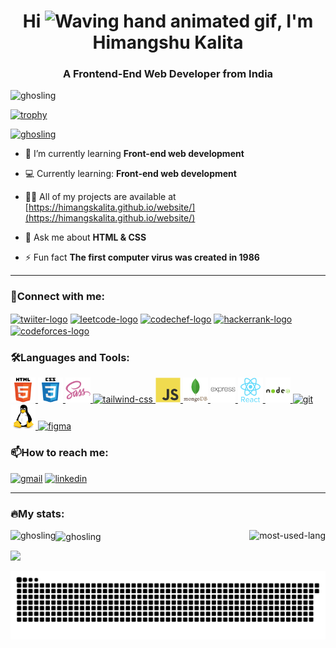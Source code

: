 <h1 align="center">Hi <img src="https://raw.githubusercontent.com/nixin72/nixin72/master/wave.gif" 
         alt="Waving hand animated gif"
         height="45"
         width="45" />, I'm Himangshu Kalita</h1>
<h3 align="center">A Frontend-End Web Developer from India</h3>

<p> <img src="https://komarev.com/ghpvc/?username=himangskalita&label=Profile%20views&color=0e75b6&style=flat" alt="ghosling" /> </p>

<p> <a href="https://github.com/ryo-ma/github-profile-trophy"><img width=700px src="https://github-profile-trophy.vercel.app/?username=himangskalita" alt="trophy" /></a> </p>

<p align="left"> <a href="https://twitter.com/himangskalita" target="blank"><img src="https://img.shields.io/twitter/follow/himangskalita?logo=twitter&style=for-the-badge" alt="ghosling" /></a> </p>

- 🌱 I’m currently learning **Front-end web development**

- 💻 Currently learning: **Front-end web development**

- 👨‍💻 All of my projects are available at [https://himangskalita.github.io/website/](https://himangskalita.github.io/website/)

- 💬 Ask me about **HTML & CSS**

- ⚡ Fun fact **The first computer virus was created in 1986**

---

<h3 align="left">🔗Connect with me:</h3>
<p align="left">
<a href="https://twitter.com/HimangsKalita" target="blank"><img align="center" src="https://cdn.worldvectorlogo.com/logos/twitter-6.svg" alt="twiiter-logo" height="30" width="40" /></a>
<a href="https://leetcode.com/Himangskalita/" target="blank"><img align="center" src="https://upload.wikimedia.org/wikipedia/commons/1/19/LeetCode_logo_black.png" alt="leetcode-logo" height="30" width="40" /></a>
<a href="https://www.codechef.com/users/ghosling" target="blank"><img align="center" src="https://cdn.jsdelivr.net/npm/simple-icons@3.1.0/icons/codechef.svg" alt="codechef-logo" height="30" width="40" /></a>
<a href="https://www.hackerrank.com/HimangsKalita" target="blank"><img align="center" src="https://cdn.worldvectorlogo.com/logos/hackerrank.svg" alt="hackerrank-logo" height="30" width="40" /></a>
<a href="https://codeforces.com/profile/HimangsKalita" target="blank"><img align="center" src="https://cdn.jsdelivr.net/npm/simple-icons@3.0.1/icons/codeforces.svg" alt="codeforces-logo" height="30" width="40" /></a>
</p>

<h3 align="left">🛠Languages and Tools:</h3>
<p align="left">
<a href="https://www.w3schools.com/html/" target="_blank"> <img src="https://raw.githubusercontent.com/devicons/devicon/master/icons/html5/html5-original-wordmark.svg" alt="html5" width="40" height="40"/> </a> 
<a href="https://www.w3schools.com/css/" target="_blank"> <img src="https://raw.githubusercontent.com/devicons/devicon/master/icons/css3/css3-original-wordmark.svg" alt="css3" width="40" height="40"/> </a> <a href="https://expressjs.com" target="_blank">  <a href="https://git-scm.com/" target="_blank">
<img src="https://raw.githubusercontent.com/devicons/devicon/master/icons/sass/sass-original.svg" alt="sass" width="40" height="40"/> </a> <a href="https://www.adobe.com/products/xd.html" target="_blank">
<a href="https://tailwindcss.com/" target="_blank"> <img src="https://cdn.worldvectorlogo.com/logos/tailwind-css-2.svg" alt="tailwind-css" width="40" height="40"/> </a> <a href="https://www.w3schools.com/cpp/" target="_blank">
<a href="https://developer.mozilla.org/en-US/docs/Web/JavaScript" target="_blank"> <img src="https://raw.githubusercontent.com/devicons/devicon/master/icons/javascript/javascript-original.svg" alt="javascript" width="40" height="40"/> </a> 
<a href="https://www.mongodb.com/" target="_blank"> <img src="https://raw.githubusercontent.com/devicons/devicon/master/icons/mongodb/mongodb-original-wordmark.svg" alt="mongodb" width="40" height="40"/> </a>      
<a href="https://expressjs.com/" target="_blank"> <img src="https://raw.githubusercontent.com/devicons/devicon/master/icons/express/express-original-wordmark.svg" alt="express" width="40" height="40"/> </a>
<a href="https://reactjs.org/" target="_blank"> <img src="https://raw.githubusercontent.com/devicons/devicon/master/icons/react/react-original-wordmark.svg" alt="reactjs" width="40" height="40"/> </a>
<a href="https://sass-lang.com" target="_blank"> 
<a href="https://nodejs.org" target="_blank"> <img src="https://raw.githubusercontent.com/devicons/devicon/master/icons/nodejs/nodejs-original-wordmark.svg" alt="nodejs" width="40" height="40"/> </a>
<a href="https://git-scm.com/" rel="nofollow"> <img src="https://camo.githubusercontent.com/fbfcb9e3dc648adc93bef37c718db16c52f617ad055a26de6dc3c21865c3321d/68747470733a2f2f7777772e766563746f726c6f676f2e7a6f6e652f6c6f676f732f6769742d73636d2f6769742d73636d2d69636f6e2e737667" alt="git" width="40" height="40" data-canonical-src="https://www.vectorlogo.zone/logos/git-scm/git-scm-icon.svg" style="max-width: 100%;"> </a>
<a href="https://www.linux.org/" target="_blank"> <img src="https://raw.githubusercontent.com/devicons/devicon/master/icons/linux/linux-original.svg" alt="linux" width="40" height="40"/> </a>
<a href="https://www.figma.com/" target="_blank"> <img src="https://cdn.worldvectorlogo.com/logos/figma-1.svg" alt="figma" width="40" height="40"/> </a>
</p>
  

<h3 align="left">📫How to reach me:</h3>
<a href="mailto:officalghosling@gmail.com" target="_blank"><img src="https://img.shields.io/badge/Gmail-D14836?style=for-the-badge&logo=gmail&logoColor=white" alt="gmail"/></a>
<a href="https://www.linkedin.com/in/himangskalita/" target="_blank"><img src="https://img.shields.io/badge/LinkedIn-0077B5?style=for-the-badge&logo=linkedin&logoColor=white" alt="linkedin"/></a>
  
--- 
  
<h3 align="left">🔥My stats:</h3>

<p><img align="left" src="https://github-readme-stats.vercel.app/api?username=himangskalita&show_icons=true&locale=en" alt="ghosling" /></p>
<div align="left"><p><img align="right" src="https://github-readme-stats.vercel.app/api/top-langs/?username=himangskalita" alt="most-used-lang" /></p></div>
<div align="left" style={><p><img align="center" src="https://github-readme-streak-stats.herokuapp.com/?user=himangskalita&" alt="ghosling" /></p></div>

<div align="left">
     
     
<img src="https://activity-graph.herokuapp.com/graph?username=himangskalita&theme=dracula&layout=compact&title_color=FF69B4&hide_border=true&area=true" height="300" width="auto"></img>
</div>

<p align="left">
  <img src="https://github.com/himangskalita/himangskalita/raw/output/github-contribution-grid-snake.svg" alt="snake"></center>
</p>
